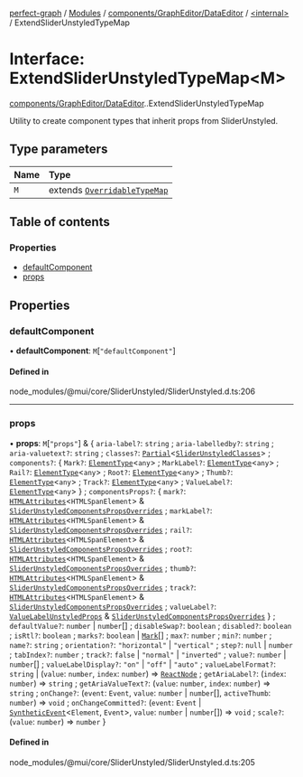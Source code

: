 [perfect-graph](../README.md) / [Modules](../modules.md) / [components/GraphEditor/DataEditor](../modules/components_GraphEditor_DataEditor.md) / [<internal\>](../modules/components_GraphEditor_DataEditor._internal_.md) / ExtendSliderUnstyledTypeMap

# Interface: ExtendSliderUnstyledTypeMap<M\>

[components/GraphEditor/DataEditor](../modules/components_GraphEditor_DataEditor.md).[<internal>](../modules/components_GraphEditor_DataEditor._internal_.md).ExtendSliderUnstyledTypeMap

Utility to create component types that inherit props from SliderUnstyled.

## Type parameters

| Name | Type |
| :------ | :------ |
| `M` | extends [`OverridableTypeMap`](components_GraphEditor_DataEditor._internal_.OverridableTypeMap-1.md) |

## Table of contents

### Properties

- [defaultComponent](components_GraphEditor_DataEditor._internal_.ExtendSliderUnstyledTypeMap.md#defaultcomponent)
- [props](components_GraphEditor_DataEditor._internal_.ExtendSliderUnstyledTypeMap.md#props)

## Properties

### defaultComponent

• **defaultComponent**: `M`[``"defaultComponent"``]

#### Defined in

node_modules/@mui/core/SliderUnstyled/SliderUnstyled.d.ts:206

___

### props

• **props**: `M`[``"props"``] & { `aria-label?`: `string` ; `aria-labelledby?`: `string` ; `aria-valuetext?`: `string` ; `classes?`: [`Partial`](../modules/components_ClusterNodeContainer._internal_.md#partial)<[`SliderUnstyledClasses`](components_GraphEditor_DataEditor._internal_.SliderUnstyledClasses.md)\> ; `components?`: { `Mark?`: [`ElementType`](../modules/components_GraphEditor_DataEditor._internal_.md#elementtype)<`any`\> ; `MarkLabel?`: [`ElementType`](../modules/components_GraphEditor_DataEditor._internal_.md#elementtype)<`any`\> ; `Rail?`: [`ElementType`](../modules/components_GraphEditor_DataEditor._internal_.md#elementtype)<`any`\> ; `Root?`: [`ElementType`](../modules/components_GraphEditor_DataEditor._internal_.md#elementtype)<`any`\> ; `Thumb?`: [`ElementType`](../modules/components_GraphEditor_DataEditor._internal_.md#elementtype)<`any`\> ; `Track?`: [`ElementType`](../modules/components_GraphEditor_DataEditor._internal_.md#elementtype)<`any`\> ; `ValueLabel?`: [`ElementType`](../modules/components_GraphEditor_DataEditor._internal_.md#elementtype)<`any`\>  } ; `componentsProps?`: { `mark?`: [`HTMLAttributes`](components_Container._internal_.HTMLAttributes.md)<`HTMLSpanElement`\> & [`SliderUnstyledComponentsPropsOverrides`](components_GraphEditor_DataEditor._internal_.SliderUnstyledComponentsPropsOverrides.md) ; `markLabel?`: [`HTMLAttributes`](components_Container._internal_.HTMLAttributes.md)<`HTMLSpanElement`\> & [`SliderUnstyledComponentsPropsOverrides`](components_GraphEditor_DataEditor._internal_.SliderUnstyledComponentsPropsOverrides.md) ; `rail?`: [`HTMLAttributes`](components_Container._internal_.HTMLAttributes.md)<`HTMLSpanElement`\> & [`SliderUnstyledComponentsPropsOverrides`](components_GraphEditor_DataEditor._internal_.SliderUnstyledComponentsPropsOverrides.md) ; `root?`: [`HTMLAttributes`](components_Container._internal_.HTMLAttributes.md)<`HTMLSpanElement`\> & [`SliderUnstyledComponentsPropsOverrides`](components_GraphEditor_DataEditor._internal_.SliderUnstyledComponentsPropsOverrides.md) ; `thumb?`: [`HTMLAttributes`](components_Container._internal_.HTMLAttributes.md)<`HTMLSpanElement`\> & [`SliderUnstyledComponentsPropsOverrides`](components_GraphEditor_DataEditor._internal_.SliderUnstyledComponentsPropsOverrides.md) ; `track?`: [`HTMLAttributes`](components_Container._internal_.HTMLAttributes.md)<`HTMLSpanElement`\> & [`SliderUnstyledComponentsPropsOverrides`](components_GraphEditor_DataEditor._internal_.SliderUnstyledComponentsPropsOverrides.md) ; `valueLabel?`: [`ValueLabelUnstyledProps`](components_GraphEditor_DataEditor._internal_.ValueLabelUnstyledProps.md) & [`SliderUnstyledComponentsPropsOverrides`](components_GraphEditor_DataEditor._internal_.SliderUnstyledComponentsPropsOverrides.md)  } ; `defaultValue?`: `number` \| `number`[] ; `disableSwap?`: `boolean` ; `disabled?`: `boolean` ; `isRtl?`: `boolean` ; `marks?`: `boolean` \| [`Mark`](components_GraphEditor_DataEditor._internal_.Mark.md)[] ; `max?`: `number` ; `min?`: `number` ; `name?`: `string` ; `orientation?`: ``"horizontal"`` \| ``"vertical"`` ; `step?`: ``null`` \| `number` ; `tabIndex?`: `number` ; `track?`: ``false`` \| ``"normal"`` \| ``"inverted"`` ; `value?`: `number` \| `number`[] ; `valueLabelDisplay?`: ``"on"`` \| ``"off"`` \| ``"auto"`` ; `valueLabelFormat?`: `string` \| (`value`: `number`, `index`: `number`) => [`ReactNode`](../modules/components_ClusterNodeContainer._internal_.md#reactnode) ; `getAriaLabel?`: (`index`: `number`) => `string` ; `getAriaValueText?`: (`value`: `number`, `index`: `number`) => `string` ; `onChange?`: (`event`: `Event`, `value`: `number` \| `number`[], `activeThumb`: `number`) => `void` ; `onChangeCommitted?`: (`event`: `Event` \| [`SyntheticEvent`](components_Container._internal_.SyntheticEvent.md)<`Element`, `Event`\>, `value`: `number` \| `number`[]) => `void` ; `scale?`: (`value`: `number`) => `number`  }

#### Defined in

node_modules/@mui/core/SliderUnstyled/SliderUnstyled.d.ts:205
